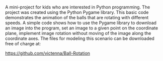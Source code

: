 A mini-project for kids who are interested in Python programming. The project was created using the Python
Pygame library. This basic code demonstrates the animation of the balls that are rotating with different speeds.
A simple code shows how to use the Pygame library to download an image into the program, set an image to a given
point on the coordinate plane, implement image rotation without moving of the image along the coordinate axes. 
The files for modeling this scenario can be downloaded free of charge at:


https://github.com/victenna/Ball-Rotation
